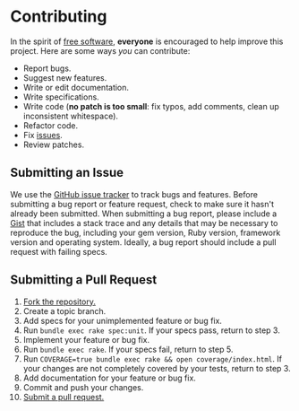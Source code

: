 # Contributing

In the spirit of [free software][free-sw], **everyone** is encouraged to help
improve this project. Here are some ways *you* can contribute:

[free-sw]: http://www.fsf.org/licensing/essays/free-sw.html

* Report bugs.
* Suggest new features.
* Write or edit documentation.
* Write specifications.
* Write code (**no patch is too small**: fix typos, add comments, clean up
  inconsistent whitespace).
* Refactor code.
* Fix [issues][].
* Review patches.

[issues]: https://github.com/chubchenko/mailgun-tracking/issues

## Submitting an Issue

We use the [GitHub issue tracker][issues] to track bugs and features. Before
submitting a bug report or feature request, check to make sure it hasn't
already been submitted. When submitting a bug report, please include a [Gist][]
that includes a stack trace and any details that may be necessary to reproduce
the bug, including your gem version, Ruby version, framework version and operating system.
Ideally, a bug report should include a pull request with failing specs.

[gist]: https://gist.github.com/

## Submitting a Pull Request

1. [Fork the repository.][fork]
1. Create a topic branch.
1. Add specs for your unimplemented feature or bug fix.
1. Run `bundle exec rake spec:unit`. If your specs pass, return to step 3.
1. Implement your feature or bug fix.
1. Run `bundle exec rake`. If your specs fail, return to step 5.
1. Run `COVERAGE=true bundle exec rake && open coverage/index.html`. If your changes are not completely covered
   by your tests, return to step 3.
1. Add documentation for your feature or bug fix.
1. Commit and push your changes.
1. [Submit a pull request.][pr]

[fork]: http://help.github.com/fork-a-repo/
[pr]: http://help.github.com/send-pull-requests/
